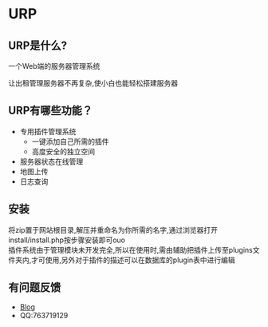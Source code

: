 # URP
## URP是什么?
一个Web端的服务器管理系统

让出租管理服务器不再复杂,使小白也能轻松搭建服务器

## URP有哪些功能？
-  专用插件管理系统
   - 一键添加自己所需的插件
   - 高度安全的独立空间
- 服务器状态在线管理
- 地图上传
- 日志查询

## 安装
将zip置于网站根目录,解压并重命名为你所需的名字,通过浏览器打开install/install.php按步骤安装即可ouo
<br>插件系统由于管理模块未开发完全,所以在使用时,需由辅助把插件上传至plugins文件夹内,才可使用,另外对于插件的描述可以在数据库的plugin表中进行编辑
## 有问题反馈
 *   [Blog](http://www.7gugu.com)
 *   QQ:763719129
 
  